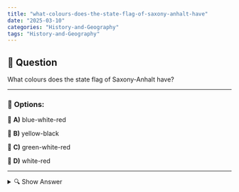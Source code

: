 ```yaml
---
title: "what-colours-does-the-state-flag-of-saxony-anhalt-have"
date: "2025-03-10"
categories: "History-and-Geography"
tags: "History-and-Geography"
---
```


## 📌 **Question**

What colours does the state flag of Saxony-Anhalt have?



---

### 📝 **Options:**

🔘 **A)** blue-white-red

🔘 **B)** yellow-black

🔘 **C)** green-white-red

🔘 **D)** white-red

---

<details>
  <summary>🔍 Show Answer</summary>

  <p>
💡  <b>Correct Answer:</b>  b
  </p>
  <p>
    📖<b>Explanation:</b>
    Saxony-Anhalt is a federal state in eastern Germany with its own state flag that reflects its historical and cultural identity. The flag uses specific colors that often have symbolic meanings and are linked to the history of the area. Knowing the correct color combinations is important for understanding the regional symbols and identity. When asked about the colors of the Saxony-Anhalt flag, the right color combinations must be selected from the given options.
  </p>
</details>

